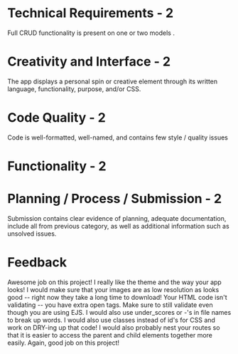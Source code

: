 # Technical Requirements - 2

Full CRUD functionality is present on one or two models .	

# Creativity and Interface - 2

The app displays a personal spin or creative element through its written language, functionality, purpose, and/or CSS.	

# Code Quality - 2

Code is well-formatted, well-named, and contains few style / quality issues

# Functionality	- 2

# Planning / Process / Submission - 2

Submission contains clear evidence of planning, adequate documentation, include all from previous category, as well as additional information such as unsolved issues.	

# Feedback

Awesome job on this project! I really like the theme and the way your app looks! I would make sure that your images are as low resolution as looks good -- right now they take a long time to download! Your HTML code isn't validating -- you have extra open tags. Make sure to still validate even though you are using EJS. I would also use under_scores or -'s in file names to break up words. I would also use classes instead of id's for CSS and work on DRY-ing up that code! I would also probably nest your routes so that it is easier to access the parent and child elements together more easily. Again, good job on this project!
